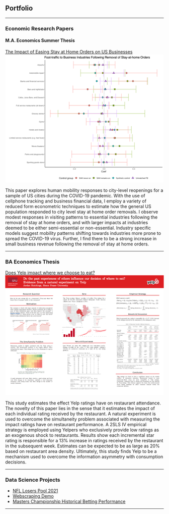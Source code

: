 ## Portfolio

---

### Economic Research Papers

#### M.A. Economics Summer Thesis

[The Impact of Easing Stay at Home Orders on US Businesses](/pdf/sah-removal-covid.pdf)
<img src="images/sah-coef.png?raw=true"/>

This paper explores human mobility responses to city-level reopenings for a sample of US cities during the COVID-19 pandemic. With the use of cellphone tracking and business financial data, I employ a variety of reduced form econometric techniques to estimate how the general US population responded to city level stay at home order removals. I observe modest responses in visiting patterns to essential industries following the removal of stay at home orders, and with larger impacts at industries deemed to be either semi-essential or non-essential. Industry specific models suggest mobility patterns shifting towards industries more prone to spread the COVID-19 virus. Further, I find there to be a strong increase in small business revenue following the removal of stay at home orders.

---

### BA Economics Thesis

[Does Yelp impact where we choose to eat?](/pdf/SFU-Yelp-thesis.pdf)
<img src="images/YelpPoster.png?raw=true"/>

This study estimates the effect Yelp ratings have on restaurant attendance. The novelty of this paper lies in the sense that it estimates the impact of each individual rating received by the restaurant. A natural experiment is used to overcome the simultaneity problem associated with measuring the impact ratings have on restaurant performance. A 2SLS IV empirical strategy is employed using Yelpers who exclusively provide low ratings as an exogenous shock to restaurants. Results show each incremental star rating is responsible for a 13% increase in ratings received by the restaurant in the subsequent week. Estimates can be expected to be as large as 20% based on restaurant area density. Ultimately, this study finds Yelp to be a
mechanism used to overcome the information asymmetry with consumption decisions.

---
<!-- [Project 3 Title](http://example.com/)
<img src="images/YelpPoster.png?raw=true"/> -->

<!-- --- -->

### Data Science Projects

- [NFL Losers Pool 2021](/_pages/Projects/)
- [Webscraping Demo](http://example.com/)
- [Masters Championship Historical Betting Performance](https://github.com/jjhutchi/golf-major-hist-ev/blob/main/analysis.md)


<!-- - [Watercooler 1:1 weekly pairings generator]() -->

<!-- - [Project 3 Title](http://example.com/)
- [Project 4 Title](http://example.com/)
- [Project 5 Title](http://example.com/) -->

---